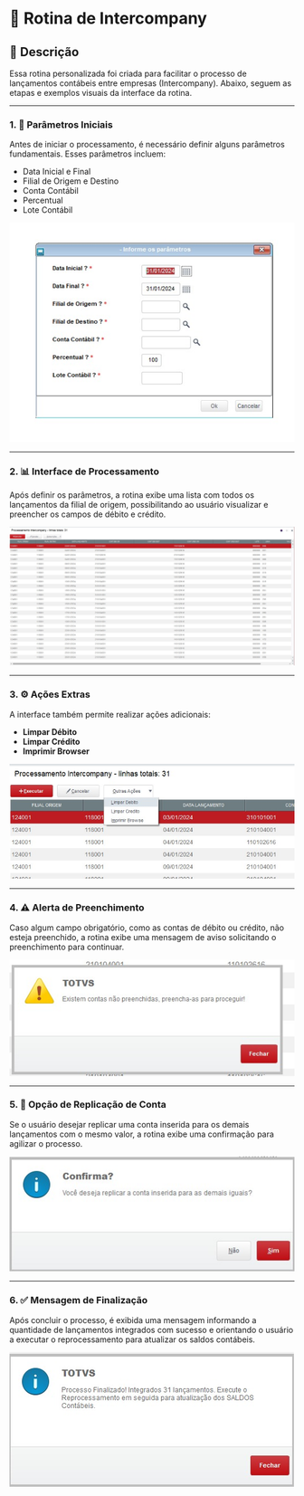 # 🔄 Rotina de Intercompany

## 📝 Descrição

Essa rotina personalizada foi criada para facilitar o processo de lançamentos contábeis entre empresas (Intercompany). Abaixo, seguem as etapas e exemplos visuais da interface da rotina.

---

### 1. 📅 Parâmetros Iniciais

Antes de iniciar o processamento, é necessário definir alguns parâmetros fundamentais. Esses parâmetros incluem:
- Data Inicial e Final
- Filial de Origem e Destino
- Conta Contábil
- Percentual
- Lote Contábil

![Parâmetros Iniciais](./imagens/parametros.jpeg)

---

### 2. 📊 Interface de Processamento

Após definir os parâmetros, a rotina exibe uma lista com todos os lançamentos da filial de origem, possibilitando ao usuário visualizar e preencher os campos de débito e crédito.

![Browser com lançamentos](./imagens/browser.jpeg)

---

### 3. ⚙️ Ações Extras

A interface também permite realizar ações adicionais:
- **Limpar Débito**
- **Limpar Crédito**
- **Imprimir Browser**

![Ações Extras](./imagens/limpar.jpeg)

---

### 4. ⚠️ Alerta de Preenchimento

Caso algum campo obrigatório, como as contas de débito ou crédito, não esteja preenchido, a rotina exibe uma mensagem de aviso solicitando o preenchimento para continuar.

![Aviso de preenchimento](./imagens/alerta.jpeg)

---

### 5. 🔁 Opção de Replicação de Conta

Se o usuário desejar replicar uma conta inserida para os demais lançamentos com o mesmo valor, a rotina exibe uma confirmação para agilizar o processo.

![Confirmação de Replicação](./imagens/replica.jpeg)

---

### 6. ✅ Mensagem de Finalização

Após concluir o processo, é exibida uma mensagem informando a quantidade de lançamentos integrados com sucesso e orientando o usuário a executar o reprocessamento para atualizar os saldos contábeis.

![Mensagem de Finalização](./imagens/mensagem%20final.jpeg)

